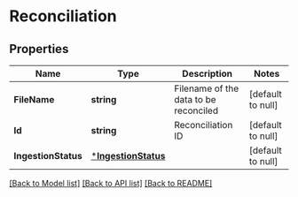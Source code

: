# Reconciliation

## Properties
Name | Type | Description | Notes
------------ | ------------- | ------------- | -------------
**FileName** | **string** | Filename of the data to be reconciled | [default to null]
**Id** | **string** | Reconciliation ID | [default to null]
**IngestionStatus** | [***IngestionStatus**](ingestion_status.md) |  | [default to null]

[[Back to Model list]](../README.md#documentation-for-models) [[Back to API list]](../README.md#documentation-for-api-endpoints) [[Back to README]](../README.md)

